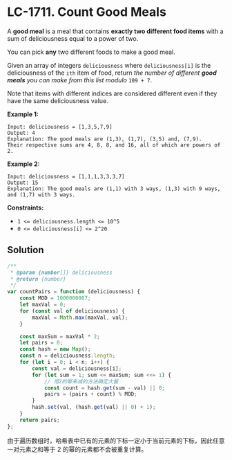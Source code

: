 # LC-1711. Count Good Meals

A **good meal** is a meal that contains **exactly two different food items** with a sum of deliciousness equal to a power of two.

You can pick **any** two different foods to make a good meal.

Given an array of integers `deliciousness` where `deliciousness[i]` is the deliciousness of the `ith` item of food, return _the number of different **good meals** you can make from this list modulo_ `109 + 7`.

Note that items with different indices are considered different even if they have the same deliciousness value.

**Example 1:**

```
Input: deliciousness = [1,3,5,7,9]
Output: 4
Explanation: The good meals are (1,3), (1,7), (3,5) and, (7,9).
Their respective sums are 4, 8, 8, and 16, all of which are powers of 2.
```

**Example 2:**

```
Input: deliciousness = [1,1,1,3,3,3,7]
Output: 15
Explanation: The good meals are (1,1) with 3 ways, (1,3) with 9 ways, and (1,7) with 3 ways.
```

**Constraints:**

-   `1 <= deliciousness.length <= 10^5`
-   `0 <= deliciousness[i] <= 2^20`

## Solution

```javascript
/**
 * @param {number[]} deliciousness
 * @return {number}
 */
var countPairs = function (deliciousness) {
    const MOD = 1000000007;
    let maxVal = 0;
    for (const val of deliciousness) {
        maxVal = Math.max(maxVal, val);
    }

    const maxSum = maxVal * 2;
    let pairs = 0;
    const hash = new Map();
    const n = deliciousness.length;
    for (let i = 0; i < n; i++) {
        const val = deliciousness[i];
        for (let sum = 1; sum <= maxSum; sum <<= 1) {
            // 用2的幂来减的方法确定大餐
            const count = hash.get(sum - val) || 0;
            pairs = (pairs + count) % MOD;
        }
        hash.set(val, (hash.get(val) || 0) + 1);
    }
    return pairs;
};
```

由于遍历数组时，哈希表中已有的元素的下标一定小于当前元素的下标，因此任意一对元素之和等于 2 的幂的元素都不会被重复计算。
